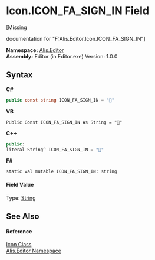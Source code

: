 # Icon.ICON_FA_SIGN_IN Field
 

\[Missing <summary> documentation for "F:Alis.Editor.Icon.ICON_FA_SIGN_IN"\]

**Namespace:**&nbsp;<a href="b150ade4-39de-a232-5f06-d3cdc1b2c538">Alis.Editor</a><br />**Assembly:**&nbsp;Editor (in Editor.exe) Version: 1.0.0

## Syntax

**C#**<br />
``` C#
public const string ICON_FA_SIGN_IN = ""
```

**VB**<br />
``` VB
Public Const ICON_FA_SIGN_IN As String = ""
```

**C++**<br />
``` C++
public:
literal String^ ICON_FA_SIGN_IN = ""
```

**F#**<br />
``` F#
static val mutable ICON_FA_SIGN_IN: string
```


#### Field Value
Type: <a href="https://docs.microsoft.com/dotnet/api/system.string" target="_blank">String</a>

## See Also


#### Reference
<a href="cc0f883c-67f8-f772-c6d7-a60b129f22a7">Icon Class</a><br /><a href="b150ade4-39de-a232-5f06-d3cdc1b2c538">Alis.Editor Namespace</a><br />